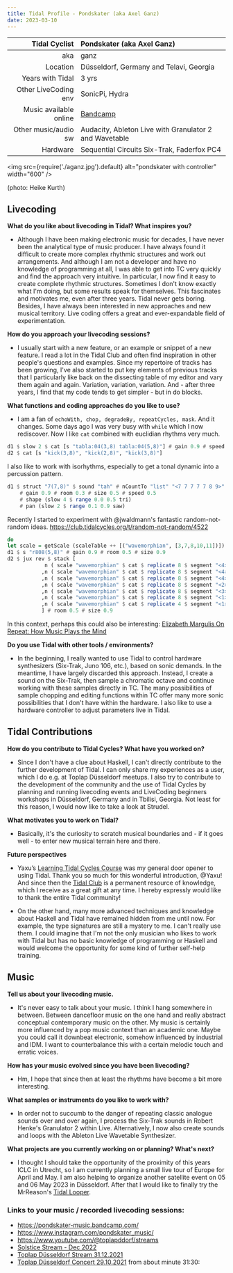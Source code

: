 ```yaml
---
title: Tidal Profile - Pondskater (aka Axel Ganz)
date: 2023-03-10
---
```


| Tidal Cyclist  |  Pondskater (aka Axel Ganz)   |
| --------:    | :---------- |
| aka | ganz |
| Location | Düsseldorf, Germany and Telavi, Georgia |
| Years with Tidal | 3 yrs |
| Other LiveCoding env | SonicPi, Hydra |
| Music available online | [Bandcamp](https://pondskater-music.bandcamp.com/) |
| Other music/audio sw | Audacity, Ableton Live with Granulator 2 and Wavetable |
| Hardware | Sequential Circuits Six-Trak, Faderfox PC4 |

<img
  src={require('./aganz.jpg').default}
  alt="pondskater with controller"
  width="600"
/>  

(photo: Heike Kurth)

## Livecoding  

**What do you like about livecoding in Tidal? What inspires you?**   
- Although I have been making electronic music for decades, I have never been the analytical type of music producer. I have always found it difficult to create more complex rhythmic structures and work out arrangements. And although I am not a developer and have no knowledge of programming at all, I was able to get into TC very quickly and find the approach very intuitive. In particular, I now find it easy to create complete rhythmic structures. Sometimes I don't know exactly what I'm doing, but some results speak for themselves. This fascinates and motivates me, even after three years. Tidal never gets boring. Besides, I have always been interested in new approaches and new musical territory. Live coding offers a great and ever-expandable field of experimentation.

**How do you approach your livecoding sessions?**  
- I usually start with a new feature, or an example or snippet of a new feature. I read a lot in the Tidal Club and often find inspiration in other people's questions and examples. Since my repertoire of tracks has been growing, I've also started to put key elements of previous tracks that I particularly like back on the dissecting table of my editor and vary them again and again. Variation, variation, variation. And - after three years, I find that my code tends to get simpler - but in do blocks.

**What functions and coding approaches do you like to use?**  
- I am a fan of `echoWith, chop, degradeBy, repeatCycles, mask`. And it changes. Some days ago I was very busy with `while` which I now rediscover. Now I like `cat` combined with euclidian rhythms very much.

```haskell
d1 $ slow 2 $ cat [s "tabla:04(3,8) tabla:04(5,8)"] # gain 0.9 # speed 0.25
d2 $ cat [s "kick(3,8)", "kick(2,8)", "kick(3,8)"]
```

I also like to work with isorhythms, especially to get a tonal dynamic into a percussion pattern.

```haskell
d1 $ struct "7(7,8)" $ sound "tah" # nCountTo "list" "<7 7 7 7 7 8 9>"
    # gain 0.9 # room 0.3 # size 0.5 # speed 0.5
    # shape (slow 4 $ range 0.0 0.5 tri)
    # pan (slow 2 $ range 0.1 0.9 saw)
```

Recently I started to experiment with @jwaldmann's fantastic random-not-random ideas.
https://club.tidalcycles.org/t/random-not-random/4522

```haskell
do
let scale = getScale (scaleTable ++ [("wavemorphian", [3,7,8,10,11])])
d1 $ s "r808(5,8)" # gain 0.9 # room 0.5 # size 0.9
d2 $ jux rev $ stack [
            n ( scale "wavemorphian" $ cat $ replicate 8 $ segment "<4>" $ irand 5) # s "sxt22" # gain 0.5
           ,n ( scale "wavemorphian" $ cat $ replicate 8 $ segment "<4>" $ irand 5) # s "sxt31" # gain 0.5
           ,n ( scale "wavemorphian" $ cat $ replicate 8 $ segment "<4>" $ irand 5) # s "sxt50" # gain 0.5 # legato 1.25
           ,n ( scale "wavemorphian" $ cat $ replicate 8 $ segment "<2>" $ irand 5) # s "sxt31" # gain 0.6 # speed 2.0
           ,n ( scale "wavemorphian" $ cat $ replicate 8 $ segment "<3>" $ irand 5) # s "sxt42" # gain 0.5 # speed 2.0
           ,n ( scale "wavemorphian" $ cat $ replicate 8 $ segment "<1>" $ irand 5) # s "sxt60" # gain 0.7 # speed 2.0 # nudge 0.25
           ,n ( scale "wavemorphian" $ cat $ replicate 4 $ segment "<1>" $ irand 5) # s "sxt69" # gain 0.7 # speed 2.0 # nudge 0.675
           ] # room 0.5 # size 0.9
```

In this context, perhaps this could also be interesting: [Elizabeth Margulis On Repeat: How Music Plays the Mind](http://www.elizabethmargulis.com/on-repeat)  

**Do you use Tidal with other tools / environments?**  
- In the beginning, I really wanted to use Tidal to control hardware synthesizers (Six-Trak, Juno 106, etc.), based on sonic demands. In the meantime, I have largely discarded this approach. Instead, I create a sound on the Six-Trak, then sample a chromatic octave and continue working with these samples directly in TC. The many possibilities of sample chopping and editing functions within TC offer many more sonic possibilities that I don't have within the hardware. I also like to use a hardware controller to adjust parameters live in Tidal.

## Tidal Contributions  

**How do you contribute to Tidal Cycles? What have you worked on?**  
- Since I don't have a clue about Haskell, I can't directly contribute to the further development of Tidal. I can only share my experiences as a user, which I do e.g. at Toplap Düsseldorf meetups. I also try to contribute to the development of the community and the use of Tidal Cycles by planning and running livecoding events and LiveCoding beginners workshops in Düsseldorf, Germany and in Tbilisi, Georgia. Not least for this reason, I would now like to take a look at Strudel.

**What motivates you to work on Tidal?**   
- Basically, it's the curiosity to scratch musical boundaries and - if it goes well - to enter new musical terrain here and there.

**Future perspectives**
- Yaxu’s [Learning Tidal Cycles Course](https://tidalcycles.org/docs/patternlib/tutorials/course1) was my general door opener to using Tidal. Thank you so much for this wonderful introduction, @Yaxu! And since then the [Tidal Club](https://club.tidalcycles.org/) is a permanent resource of knowledge, which I receive as a great gift at any time. I hereby expressly would like to thank the entire Tidal community!

- On the other hand, many more advanced techniques and knowledge about Haskell and Tidal have remained hidden from me until now. For example, the type signatures are still a mystery to me. I can't really use them. I could imagine that I'm not the only musician who likes to work with Tidal but has no basic knowledge of programming or Haskell and would welcome the opportunity for some kind of further self-help training.

## Music  

**Tell us about your livecoding music.**  
- It's never easy to talk about your music. I think I hang somewhere in between. Between dancefloor music on the one hand and really abstract conceptual contemporary music on the other. My music is certainly more influenced by a pop music context than an academic one. Maybe you could call it downbeat electronic, somehow influenced by industrial and IDM. I want to counterbalance this with a certain melodic touch and erratic voices.

**How has your music evolved since you have been livecoding?**  
- Hm, I hope that since then at least the rhythms have become a bit more interesting.

**What samples or instruments do you like to work with?**  
- In order not to succumb to the danger of repeating classic analogue sounds over and over again, I process the Six-Trak sounds in Robert Henke's Granulator 2 within Live. Alternatively, I now also create sounds and loops with the Ableton Live Wavetable Synthesizer.

**What projects are you currently working on or planning? What's next?**  
- I thought I should take the opportunity of the proximity of this years ICLC in Utrecht, so I am currently planning a small live tour of Europe for April and May. I am also helping to organize another satellite event on 05 and 06 May 2023 in Düsseldorf. After that I would like to finally try the MrReason's [Tidal Looper](https://github.com/thgrund/tidal-looper).

### Links to your music / recorded livecoding sessions:
- https://pondskater-music.bandcamp.com/
- https://www.instagram.com/pondskater_music/
- https://www.youtube.com/@toplapddorf/streams
- [Solstice Stream - Dec 2022](https://www.youtube.com/watch?v=9i_7vZgVXsw&list=PLMBIpibV-wQIdS6D1vdijRZPfLBrRP9A_&index=25&t=933s)
- [Toplap Düsseldorf Stream 31.12.2021](https://www.youtube.com/watch?v=UA7Ca6gaSvc&t=974s)
- [Toplap Düsseldorf Concert 29.10.2021](https://www.youtube.com/watch?v=qGXQVNUWFc0&t=1845s) from about minute 31:30:
